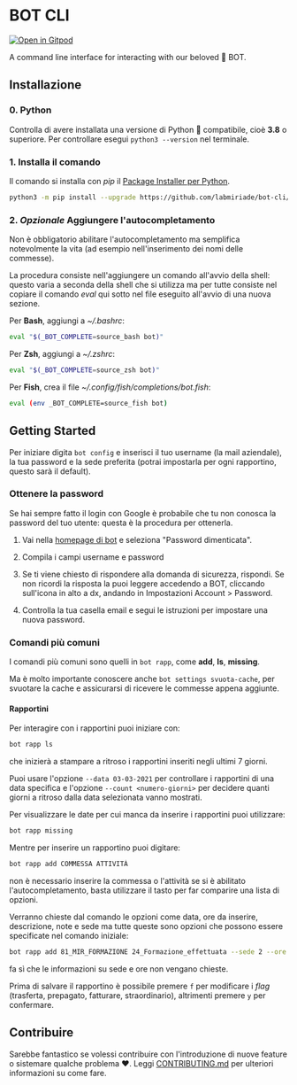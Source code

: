 # BOT CLI

[![Open in Gitpod](https://gitpod.io/button/open-in-gitpod.svg)](https://gitpod.io/#https://github.com/labmiriade/bot-cli)

A command line interface for interacting with our beloved 🐷 BOT.

## Installazione

### 0. Python

Controlla di avere installata una versione di Python 🐍 compatibile, cioè **3.8** o superiore.
Per controllare esegui `python3 --version` nel terminale.

### 1. Installa il comando

Il comando si installa con *pip* il [Package Installer per Python](https://pypi.org/project/pip/).

```sh
python3 -m pip install --upgrade https://github.com/labmiriade/bot-cli/releases/download/v0.1.0-beta.1/bot_cli-0.1.0-py3-none-any.whl
```

### 2. _Opzionale_ Aggiungere l'autocompletamento

Non è obbligatorio abilitare l'autocompletamento ma semplifica notevolmente la vita (ad esempio nell'inserimento
dei nomi delle commesse).

La procedura consiste nell'aggiungere un comando all'avvio della shell: questo varia a seconda della
shell che si utilizza ma per tutte consiste nel copiare il comando _eval_ qui sotto nel file eseguito
all'avvio di una nuova sezione.

Per **Bash**, aggiungi a _~/.bashrc_:

```sh
eval "$(_BOT_COMPLETE=source_bash bot)"
```

Per **Zsh**, aggiungi a _~/.zshrc_:

```sh
eval "$(_BOT_COMPLETE=source_zsh bot)"
```

Per **Fish**, crea il file _~/.config/fish/completions/bot.fish_:

```sh
eval (env _BOT_COMPLETE=source_fish bot)
```

## Getting Started

Per iniziare digita `bot config` e inserisci il tuo username (la mail aziendale), la tua password
e la sede preferita (potrai impostarla per ogni rapportino, questo sarà il default).

### Ottenere la password

Se hai sempre fatto il login con Google è probabile che tu non conosca la password del tuo utente:
questa è la procedura per ottenerla.

1. Vai nella [homepage di bot](https://bot.miriade.it) e seleziona "Password dimenticata".

2. Compila i campi username e password

3. Se ti viene chiesto di rispondere alla domanda di sicurezza, rispondi. Se non ricordi la risposta
la puoi leggere accedendo a BOT, cliccando sull'icona in alto a dx, andando in Impostazioni Account >
Password.

4. Controlla la tua casella email e segui le istruzioni per impostare una nuova password.

### Comandi più comuni

I comandi più comuni sono quelli in `bot rapp`, come **add**, **ls**, **missing**.

Ma è molto importante conoscere anche `bot settings svuota-cache`, per svuotare la cache e assicurarsi
di ricevere le commesse appena aggiunte.

#### Rapportini

Per interagire con i rapportini puoi iniziare con:

```sh
bot rapp ls
```

che inizierà a stampare a ritroso i rapportini inseriti negli ultimi 7 giorni.

Puoi usare l'opzione `--data 03-03-2021` per controllare i rapportini di una data specifica
e l'opzione `--count <numero-giorni>` per decidere quanti giorni a ritroso dalla data selezionata
vanno mostrati.

Per visualizzare le date per cui manca da inserire i rapportini puoi utilizzare:

```sh
bot rapp missing
```

Mentre per inserire un rapportino puoi digitare:

```sh
bot rapp add COMMESSA ATTIVITÀ
```

non è necessario inserire la commessa o l'attività se si è abilitato l'autocompletamento, basta utilizzare il tasto
_<tab>_ per far comparire una lista di opzioni.

Verranno chieste dal comando le opzioni come data, ore da inserire, descrizione, note e sede ma tutte queste sono
opzioni che possono essere specificate nel comando iniziale:

```sh
bot rapp add 81_MIR_FORMAZIONE 24_Formazione_effettuata --sede 2 --ore 4
```

fa sì che le informazioni su sede e ore non vengano chieste.

Prima di salvare il rapportino è possibile premere `f` per modificare i _flag_ (trasferta, prepagato, fatturare,
straordinario), altrimenti premere `y` per confermare.

## Contribuire

Sarebbe fantastico se volessi contribuire con l'introduzione di nuove feature o sistemare qualche problema ❤️.
Leggi [CONTRIBUTING.md](/CONTRIBUTING.md) per ulteriori informazioni su come fare.

